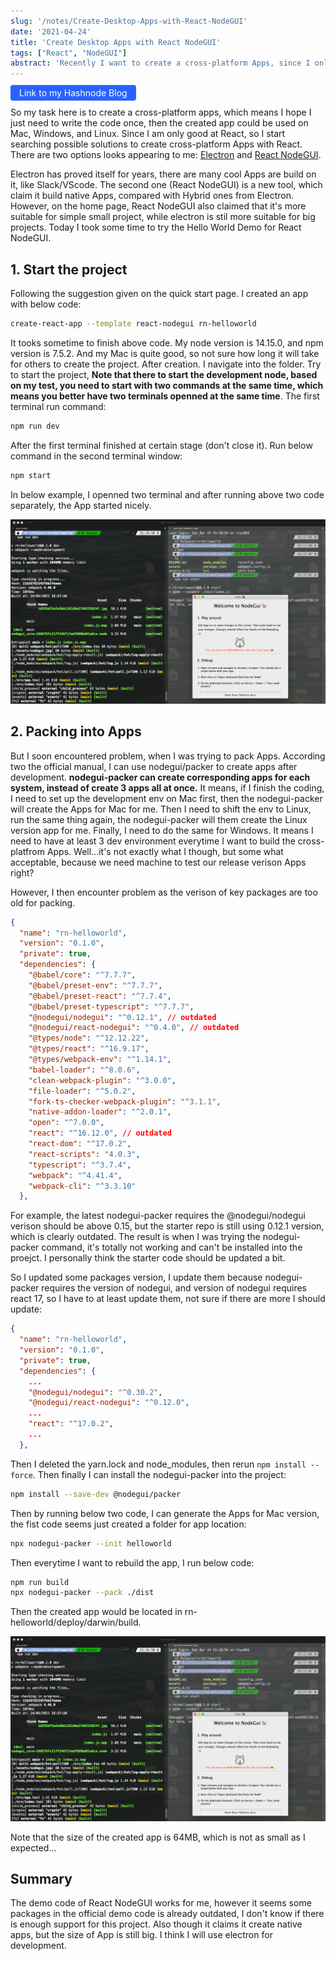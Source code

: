 ```yaml
---
slug: '/notes/Create-Desktop-Apps-with-React-NodeGUI'
date: '2021-04-24'
title: 'Create Desktop Apps with React NodeGUI'
tags: ["React", "NodeGUI"]
abstract: 'Recently I want to create a cross-platform Apps, since I only know React, so I am trying to find some possible solutions. Like Electron and React NodeGUI. Today is my first try for React NodeGUI, there are indeed some tricky part behind the start code.'
---
```


<a style="text-decoration: none;border-radius: 4px; background-color: rgba(41,98,255); color: white; padding: 0.3em 1em" href="https://ty.hashnode.dev/create-desktop-apps-with-react-nodegui">Link to my Hashnode Blog </a>

So my task here is to create a cross-platform apps, which means I hope I just need to write the code once, then the created app could be used on Mac, Windows, and Linux. Since I am only good at React, so I start searching possible solutions to create cross-platform Apps with React. There are two options looks appearing to me: [Electron](https://www.electronjs.org/) and [React NodeGUI](https://react.nodegui.org/).

Electron has proved itself for years, there are many cool Apps are build on it, like Slack/VScode. The second one (React NodeGUI) is a new tool, which claim it build native Apps, compared with Hybrid ones from Electron. However, on the home page, React NodeGUI also claimed that it's more suitable for simple small project, while electron is stil more suitable for big projects. Today I took some time to try the Hello World Demo for React NodeGUI.

## 1. Start the project

Following the suggestion given on the quick start page. I created an app with below code:

```bash
create-react-app --template react-nodegui rn-helloworld
```

It tooks sometime to finish above code. My node version is 14.15.0, and npm version is 7.5.2. And my Mac is quite good, so not sure how long it will take for others to create the project. After creation. I navigate into the folder. Try to start the project, **Note that there to start the development node, based on my test, you need to start with two commands at the same time, which means you better have two terminals openned at the same time**. The first terminal run command:

```bash
npm run dev
```
After the first terminal finished at certain stage (don't close it). Run below command in the second terminal window:

```bash
npm start
```

In below example, I openned two terminal and after running above two code separately, the App started nicely.

![React NodeGUI Demo](figure1.png)

## 2. Packing into Apps

But I soon encountered problem, when I was trying to pack Apps. According two the official manual, I can use nodegui/packer to create apps after development. **nodegui-packer can create corresponding apps for each system, instead of create 3 apps all at once.** It means, if I finish the coding, I need to set up the development env on Mac first, then the nodegui-packer will create the Apps for Mac for me. Then I need to shift the env to Linux, run the same thing again, the nodegui-packer will them create the Linux version app for me. Finally, I need to do the same for Windows. It means I need to have at least 3 dev environment everytime I want to build the cross-platfrom Apps. Well...it's not exactly what I though, but some what acceptable, because we need machine to test our release verison Apps right?

However, I then encounter problem as the verison of key packages are too old for packing.

```json
{
  "name": "rn-helloworld",
  "version": "0.1.0",
  "private": true,
  "dependencies": {
    "@babel/core": "^7.7.7",
    "@babel/preset-env": "^7.7.7",
    "@babel/preset-react": "^7.7.4",
    "@babel/preset-typescript": "^7.7.7",
    "@nodegui/nodegui": "^0.12.1", // outdated
    "@nodegui/react-nodegui": "^0.4.0", // outdated
    "@types/node": "^12.12.22",
    "@types/react": "^16.9.17",
    "@types/webpack-env": "^1.14.1",
    "babel-loader": "^8.0.6",
    "clean-webpack-plugin": "^3.0.0",
    "file-loader": "^5.0.2",
    "fork-ts-checker-webpack-plugin": "^3.1.1",
    "native-addon-loader": "^2.0.1",
    "open": "^7.0.0",
    "react": "^16.12.0", // outdated
    "react-dom": "^17.0.2",
    "react-scripts": "4.0.3",
    "typescript": "^3.7.4",
    "webpack": "^4.41.4",
    "webpack-cli": "^3.3.10"
  },
```
For example, the latest nodegui-packer requires the @nodegui/nodegui verison should be above 0.15, but the starter repo is still using 0.12.1 version, which is clearly outdated. The result is when I was trying the nodegui-packer command, it's totally not working and can't be installed into the proejct. I personally think the starter code should be updated a bit.

So I updated some packages version, I update them because nodegui-packer requires the version of nodegui, and version of nodegui requires react 17, so I have to at least update them, not sure if there are more I should update: 

```json
{
  "name": "rn-helloworld",
  "version": "0.1.0",
  "private": true,
  "dependencies": {
    ...
    "@nodegui/nodegui": "^0.30.2",
    "@nodegui/react-nodegui": "^0.12.0",
    ...
    "react": "^17.0.2",
    ...
  },
```

Then I deleted the yarn.lock and node_modules, then rerun `npm install --force`. Then finally I can install the nodegui-packer into the project:

```bash
npm install --save-dev @nodegui/packer
```

Then by running below two code, I can generate the Apps for Mac version, the fist code seems just created a folder for app location:

```bash
npx nodegui-packer --init helloworld
```

Then everytime I want to rebuild the app, I run below code:

```bash
npm run build
npx nodegui-packer --pack ./dist
```

Then the created app would be located in rn-helloworld/deploy/darwin/build.

![React NodeGUI Mac App](figure2.png)

Note that the size of the created app is 64MB, which is not as small as I expected...

## Summary

The demo code of React NodeGUI works for me, however it seems some packages in the official demo code is already outdated, I don't know if there is enough support for this project. Also though it claims it create native apps, but the size of App is still big. I think I will use electron for development.